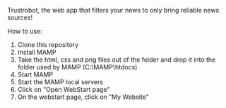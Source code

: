 Trustrobot, the web app that filters your news to only bring reliable news sources!

How to use:
1) Clone this repository
2) Install MAMP
3) Take the html, css and png files out of the folder and drop it into the folder used by MAMP (C:\MAMP\htdocs)
4) Start MAMP
5) Start the MAMP local servers
6) Click on "Open WebStart page"
7) On the webstart page, click on "My Website"